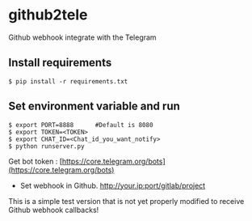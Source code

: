 # github2tele
Github webhook integrate with the Telegram

## Install requirements

```
$ pip install -r requirements.txt
```

## Set environment variable and run

```
$ export PORT=8888      #Default is 8080
$ export TOKEN=<TOKEN>
$ export CHAT_ID=<Chat_id_you_want_notify>
$ python runserver.py
```

Get bot token : [https://core.telegram.org/bots](https://core.telegram.org/bots)

* Set webhook in Github. http://your.ip:port/gitlab/project

This is a simple test version that is not yet properly modified to receive Github webhook callbacks!
